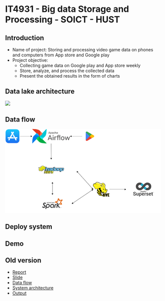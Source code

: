 # IT4931 - Big data Storage and Processing - SOICT - HUST

## Introduction
<ul>
  <li>Name of project: Storing and processing video game data on phones and computers from App store and Google play</li>
  <li>Project objective:
    <ul>
      <li>Collecting game data on Google play and App store weekly</li>
      <li>Store, analyze, and process the collected data</li>
      <li>Present the obtained results in the form of charts</li>
    </ul>
  </li>
</ul>

## Data lake architecture
  <img src="https://github.com/Tran-Ngoc-Bao/AnalyzeGameData/blob/master/report/NewVersion/DataLake.png">

## Data flow
  <img src="https://github.com/Tran-Ngoc-Bao/AnalyzeGameData/blob/master/report/NewVersion/DataFlow.png">

## Deploy system


## Demo


## Old version
<ul>
  <li><a href="https://github.com/Tran-Ngoc-Bao/AnalyzeGameData/blob/master/report/OldVersion/report.pdf">Report</a></li>
  <li><a href="https://github.com/Tran-Ngoc-Bao/AnalyzeGameData/blob/master/report/OldVersion/slide.pptx">Slide</a></li>
  <li><a href="https://github.com/Tran-Ngoc-Bao/AnalyzeGameData/blob/master/report/OldVersion/system-flow.png">Data flow</a></li>
  <li><a href="https://github.com/Tran-Ngoc-Bao/AnalyzeGameData/blob/master/report/OldVersion/VirtualMachine.png">System architecture</a></li>
  <li><a href="https://github.com/Tran-Ngoc-Bao/AnalyzeGameData/blob/master/report/OldVersion/screen-shots/">Output</a></li>
</ul>